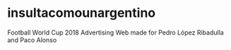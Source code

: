 # insultacomounargentino
Football World Cup 2018 Advertising Web made for Pedro López Ribadulla and Paco Alonso
